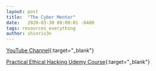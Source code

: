 ```yaml
---
layout: post
title:  "The Cyber Mentor"
date:   2020-03-30 00:00:01 -0400
tags: resources everything
author: shinris3n
---
```

[YouTube Channel](https://www.youtube.com/channel/UC0ArlFuFYMpEewyRBzdLHiw){:target="_blank"}

[Practical Ethical Hacking Udemy Course](https://www.udemy.com/course/practical-ethical-hacking/){:target="_blank"}
